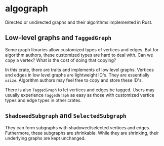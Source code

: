 # algograph

Directed or undirected graphs and their algorithms implemented in Rust.

## Low-level graphs and `TaggedGraph`

Some graph libraries allow customized types of vertices and edges.
But for algorithm authors, these customized types are hard to deal with.
Can we copy a vertex?
What is the cost of doing that copying?

In this crate, there are traits and implements of low level graphs.
Vertices and edges in low level graphs are lightweight ID's.
They are essentially `usize`.
Algorithm authors may feel free to copy and store these ID's.

There is also `TaggedGraph` to let vertices and edges be tagged.
Users may usually experience `TaggedGraph` as easy as those with customized vertice types and edge types in other crates.

## `ShadowedSubgraph` and `SelectedSubgraph`

They can form subgraphs with shadowed/selected vertices and edges.
Futhermore, these subgraphs are shrinkable.
While they are shrinking, their underlying graphs are kept unchanged.
